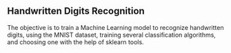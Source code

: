 ## Handwritten Digits Recognition
The objective is to train a Machine Learning model to recognize handwritten digits, using the MNIST dataset, training several classification algorithms, and choosing one with the help of sklearn tools.